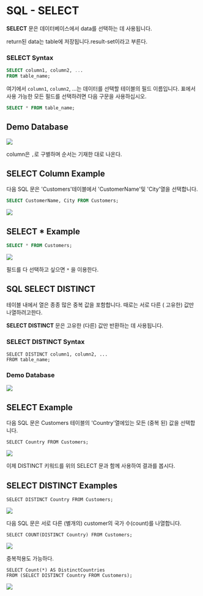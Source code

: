 # SQL - SELECT 

**SELECT** 문은 데이터베이스에서 data를 선택하는 데 사용됩니다. 

return된 data는 table에 저장됩니다.result-set이라고 부른다.

### SELECT Syntax

```sql
SELECT column1, column2, ...
FROM table_name;
```
여기에서 `column1`, `column2`, ...는 데이터를 선택할 테이블의 필드 이름입니다. 
표에서 사용 가능한 모든 필드를 선택하려면 다음 구문을 사용하십시오.

```sql
SELECT * FROM table_name;
```

## Demo Database

![](///Users/janggunhee/projects/md-file/sql-md/images/demo-database.png)

column은 `,`로 구별하며 순서는 기재한 대로 나온다.

## SELECT Column Example

다음 SQL 문은 'Customers'테이블에서 'CustomerName'및 'City'열을 선택합니다.

```sql
SELECT CustomerName, City FROM Customers;
```
![](///Users/janggunhee/projects/md-file/sql-md/images/select-result.png)

## SELECT * Example

```sql
SELECT * FROM Customers;
```
![](///Users/janggunhee/projects/md-file/sql-md/images/select-from.png)

필드를 다 선택하고 싶으면 `*` 을 이용한다. 

## SQL SELECT DISTINCT

테이블 내에서 열은 종종 많은 중복 값을 포함합니다. 때로는 서로 다른 (	고유한) 값만 나열하려고한다.

**SELECT DISTINCT** 문은 고유한 (다른) 값만 반환하는 데 사용됩니다.

### SELECT DISTINCT Syntax

```
SELECT DISTINCT column1, column2, ...
FROM table_name;
```

### Demo Database

![](///Users/janggunhee/projects/md-file/sql-md/images/demo-1.png)

## SELECT Example

다음 SQL 문은 Customers 테이블의 'Country'열에있는 모든 (중복 된) 값을 선택합니다.

```
SELECT Country FROM Customers;
```
![](///Users/janggunhee/projects/md-file/sql-md/images/select-from2.png)

이제 DISTINCT 키워드를 위의 SELECT 문과 함께 사용하여 결과를 봅시다.

## SELECT DISTINCT Examples

```
SELECT DISTINCT Country FROM Customers;
```
![](///Users/janggunhee/projects/md-file/sql-md/images/count-country.png)

다음 SQL 문은 서로 다른 (별개의) customer의 국가 수(count)를 나열합니다.

```
SELECT COUNT(DISTINCT Country) FROM Customers;
```
![](///Users/janggunhee/projects/md-file/sql-md/images/count-distinc.png)

중복적용도 가능하다.

```
SELECT Count(*) AS DistinctCountries
FROM (SELECT DISTINCT Country FROM Customers);
```

![](///Users/janggunhee/projects/md-file/sql-md/images/count-2.png)